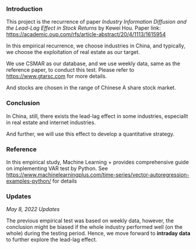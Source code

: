 ### Introduction
This project is the recurrence of paper *Industry Information Diffusion and the Lead-Lag Effect in Stock Returns* by Kewei Hou. Paper link: https://academic.oup.com/rfs/article-abstract/20/4/1113/1615954

In this empirical recurrence, we choose industries in China, and typically, we choose the exploitation of real estate as our target.

We use CSMAR as our database, and we use weekly data, same as the reference paper, to conduct this test. Please refer to https://www.gtarsc.com for more details.

And stocks are chosen in the range of Chinese A share stock market.

### Conclusion
In China, still, there exists the lead-lag effect in some industries, especiallt in real estate and internet industries.

And further, we will use this effect to develop a quantitative strategy.

### Reference
In this empirical study, Machine Learning + provides comprehensive guide on implementing VAR test by Python. See https://www.machinelearningplus.com/time-series/vector-autoregression-examples-python/ for details

### Updates
*May 8, 2022 Updates*     

The previous empirical test was based on weekly data, however, the conclusion might be biased if the whole industry performed well (on the whole) during the testing period. Hence, we move forward to **intraday data** to further explore the lead-lag effect.
